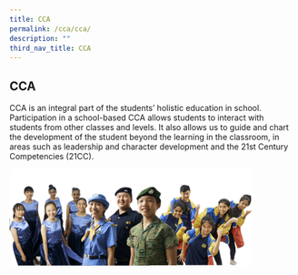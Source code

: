 ```yaml
---
title: CCA
permalink: /cca/cca/
description: ""
third_nav_title: CCA
---
```

## CCA

CCA is an integral part of the students’ holistic education in school. Participation in a school-based CCA allows students to interact with students from other classes and levels. It also allows us to guide and chart the development of the student beyond the learning in the classroom, in areas such as leadership and character development and the 21st&nbsp;Century Competencies (21CC).

<img src="/images/01.png" style="width:85%">